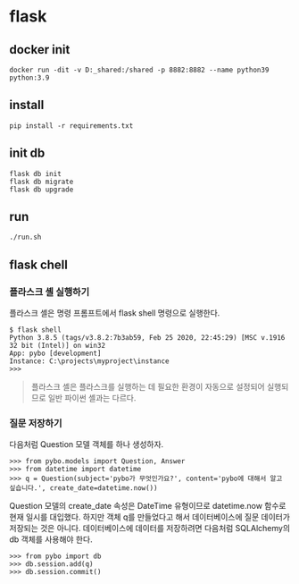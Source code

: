 # flask


## docker init

```
docker run -dit -v D:_shared:/shared -p 8882:8882 --name python39 python:3.9
```

## install

```
pip install -r requirements.txt
```

## init db

```
flask db init
flask db migrate
flask db upgrade
```


## run

```
./run.sh
```



## flask chell

### 플라스크 셸 실행하기

플라스크 셸은 명령 프롬프트에서 flask shell 명령으로 실행한다.

```
$ flask shell
Python 3.8.5 (tags/v3.8.2:7b3ab59, Feb 25 2020, 22:45:29) [MSC v.1916 32 bit (Intel)] on win32
App: pybo [development]
Instance: C:\projects\myproject\instance
>>> 
```

> 플라스크 셸은 플라스크를 실행하는 데 필요한 환경이 자동으로 설정되어 실행되므로 일반 파이썬 셸과는 다르다.

### 질문 저장하기

다음처럼 Question 모델 객체를 하나 생성하자.

```
>>> from pybo.models import Question, Answer
>>> from datetime import datetime
>>> q = Question(subject='pybo가 무엇인가요?', content='pybo에 대해서 알고 싶습니다.', create_date=datetime.now())
```

Question 모델의 create_date 속성은 DateTime 유형이므로 datetime.now 함수로 현재 일시를 대입했다. 하지만 객체 q를 만들었다고 해서 데이터베이스에 질문 데이터가 저장되는 것은 아니다. 데이터베이스에 데이터를 저장하려면 다음처럼 SQLAlchemy의 db 객체를 사용해야 한다.

```
>>> from pybo import db
>>> db.session.add(q)
>>> db.session.commit()
```